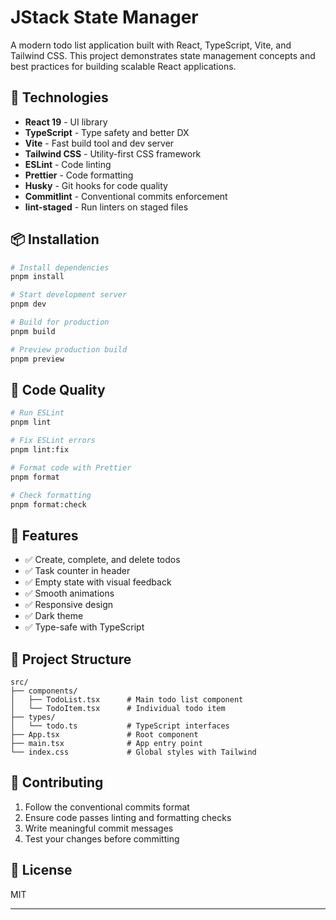 # JStack State Manager

A modern todo list application built with React, TypeScript, Vite, and Tailwind CSS. This project demonstrates state management concepts and best practices for building scalable React applications.

## 🚀 Technologies

- **React 19** - UI library
- **TypeScript** - Type safety and better DX
- **Vite** - Fast build tool and dev server
- **Tailwind CSS** - Utility-first CSS framework
- **ESLint** - Code linting
- **Prettier** - Code formatting
- **Husky** - Git hooks for code quality
- **Commitlint** - Conventional commits enforcement
- **lint-staged** - Run linters on staged files

## 📦 Installation

```bash
# Install dependencies
pnpm install

# Start development server
pnpm dev

# Build for production
pnpm build

# Preview production build
pnpm preview
```

## 🧹 Code Quality

```bash
# Run ESLint
pnpm lint

# Fix ESLint errors
pnpm lint:fix

# Format code with Prettier
pnpm format

# Check formatting
pnpm format:check
```

## 📝 Features

- ✅ Create, complete, and delete todos
- ✅ Task counter in header
- ✅ Empty state with visual feedback
- ✅ Smooth animations
- ✅ Responsive design
- ✅ Dark theme
- ✅ Type-safe with TypeScript

## 🎨 Project Structure

```
src/
├── components/
│   ├── TodoList.tsx      # Main todo list component
│   └── TodoItem.tsx      # Individual todo item
├── types/
│   └── todo.ts           # TypeScript interfaces
├── App.tsx               # Root component
├── main.tsx              # App entry point
└── index.css             # Global styles with Tailwind
```

## 🤝 Contributing

1. Follow the conventional commits format
2. Ensure code passes linting and formatting checks
3. Write meaningful commit messages
4. Test your changes before committing

## 📄 License

MIT

---
